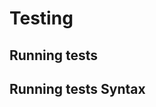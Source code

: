 <!-- Space: AnsibleRoleDocker -->
<!-- Parent: Project -->
<!-- Title: Project Testing -->

<!-- Label: Testing -->
<!-- Include: docs/disclaimer.md -->
<!-- Include: ac:toc -->

# Testing

## Running tests

## Running tests Syntax

